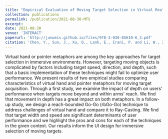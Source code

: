 ```yaml
---
title: "Empirical Evaluation of Moving Target Selection in Virtual Reality using Egocentric Metaphors"
collection: publications
permalink: /publication/2021-08-30-MTS
excerpt:
date: 2021-08-30
venue: 'INTERACT'
paperurl: 'http://junweis.github.io/files/978-3-030-85610-6_3.pdf'
citation: 'Chen, Y., Sun, J., Xu, Q., Lank, E., Irani, P. and Li, W., 2021, August. Empirical evaluation of moving target selection in virtual reality using egocentric metaphors. In IFIP Conference on Human-Computer Interaction (pp. 29-50). Springer, Cham.'
---
```

Virtual hand or pointer metaphors are among the key approaches for target selection in immersive environments. However, targeting moving objects is complicated by factors including target speed, direction, and depth, such that a basic implementation of these techniques might fail to optimize user performance. We present results of two empirical studies comparing characteristics of virtual hand and pointer metaphors for moving target acquisition. Through a first study, we examine the impact of depth on users’ performance when targets move beyond and within arms’ reach. We find that movement in depth has a great impact on both metaphors. In a follow-up study, we design a reach-bounded Go-Go (rbGo-Go) technique to address challenges of virtual hand and compare it to Ray-Casting. We find that target width and speed are significant determinants of user performance and we highlight the pros and cons for each of the techniques in the given context. Our results inform the UI design for immersive selection of moving targets.

<!-- lite-youtube custom element -->
<link rel="stylesheet" href="https://paulirish.github.io/lite-youtube-embed/src/lite-yt-embed.css" />
<script src="https://paulirish.github.io/lite-youtube-embed/src/lite-yt-embed.js"></script>

<lite-youtube videoid="-VNXndTpPjA"></lite-youtube>
